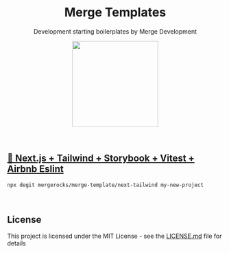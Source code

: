 <br>
<h1 align="center">Merge Templates</h1>

<div align="center">

  <p align="center">
    <p>Development starting boilerplates by Merge Development</p>
    <a align="center" href="https://merge.rocks">
    <img src="https://cms.merge.rocks/static/images/White.png" width="200px" height="auto">
  </a>
  </p>
</div>
<br>

## [🚀  Next.js + Tailwind + Storybook + Vitest + Airbnb Eslint](https://github.com/mergerocks/merge-template/tree/main/next-tailwind#readme)
```bash
npx degit mergerocks/merge-template/next-tailwind my-new-project
```

<br>

## License

This project is licensed under the MIT License - see the [LICENSE.md](https://github.com/parcel-bundler/parcel/blob/v2/LICENSE) file for details
